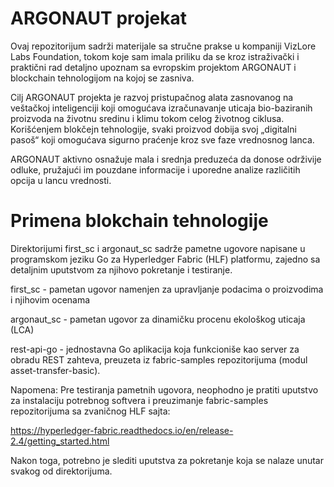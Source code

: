# ARGONAUT projekat

Ovaj repozitorijum sadrži materijale sa stručne prakse u kompaniji VizLore Labs Foundation, tokom koje sam imala priliku da se kroz istraživački i praktični rad detaljno upoznam sa evropskim projektom ARGONAUT i blockchain tehnologijom na kojoj se zasniva.

Cilj ARGONAUT projekta je razvoj pristupačnog alata zasnovanog na veštačkoj inteligenciji koji omogućava izračunavanje uticaja bio-baziranih proizvoda na životnu sredinu i klimu tokom celog životnog ciklusa. Korišćenjem blokčejn tehnologije, svaki proizvod dobija svoj „digitalni pasoš“ koji omogućava sigurno praćenje kroz sve faze vrednosnog lanca. 

ARGONAUT aktivno osnažuje mala i srednja preduzeća da donose održivije odluke, pružajući im pouzdane informacije i uporedne analize različitih opcija u lancu vrednosti.

# Primena blokchain tehnologije

Direktorijumi first_sc i argonaut_sc sadrže pametne ugovore napisane u programskom jeziku Go za Hyperledger Fabric (HLF) platformu, zajedno sa detaljnim uputstvom za njihovo pokretanje i testiranje.

first_sc - pametan ugovor namenjen za upravljanje podacima o proizvodima i njihovim ocenama

argonaut_sc - pametan ugovor za dinamičku procenu ekološkog uticaja (LCA)

rest-api-go - jednostavna Go aplikacija koja funkcioniše kao server za obradu REST zahteva, preuzeta iz fabric-samples repozitorijuma (modul asset-transfer-basic).

Napomena: Pre testiranja pametnih ugovora, neophodno je pratiti uputstvo za instalaciju potrebnog softvera i preuzimanje fabric-samples repozitorijuma sa zvaničnog HLF sajta:

https://hyperledger-fabric.readthedocs.io/en/release-2.4/getting_started.html

Nakon toga, potrebno je slediti uputstva za pokretanje koja se nalaze unutar svakog od direktorijuma.












